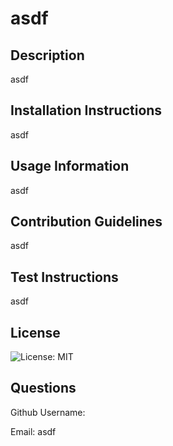 # asdf

  ## Description
   asdf

  ## Installation Instructions
  asdf

  ## Usage Information
  asdf

  ## Contribution Guidelines
  asdf

  ## Test Instructions
  asdf

  ## License
  ![License: MIT](https://img.shields.io/badge/License-MIT-yellow.svg)

  ## Questions
  Github Username: 
  
  Email: asdf
